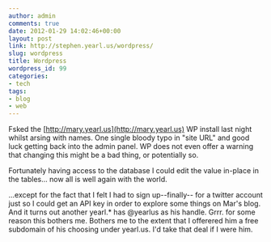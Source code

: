 ```yaml
---
author: admin
comments: true
date: 2012-01-29 14:02:46+00:00
layout: post
link: http://stephen.yearl.us/wordpress/
slug: wordpress
title: Wordpress
wordpress_id: 99
categories:
- tech
tags:
- blog
- web
---
```


Fsked the [http://mary.yearl.us](http://mary.yearl.us) WP install last night whilst arsing with names. One single bloody typo in "site URL" and good luck getting back into the admin panel. WP does not even offer a warning that changing this might be a bad thing, or potentially so.

Fortunately having access to the database I could edit the value in-place in the tables... now all is well again with the world.

...except for the fact that I felt I had to sign up--finally-- for a twitter account just so I could get an API key in order to explore some things on Mar's blog. And it turns out another yearl.* has @yearlus as his handle. Grrr. for some reason this bothers me. Bothers me to the extent that I offerered him a free subdomain of his choosing under yearl.us. I'd take that deal if I were him.
